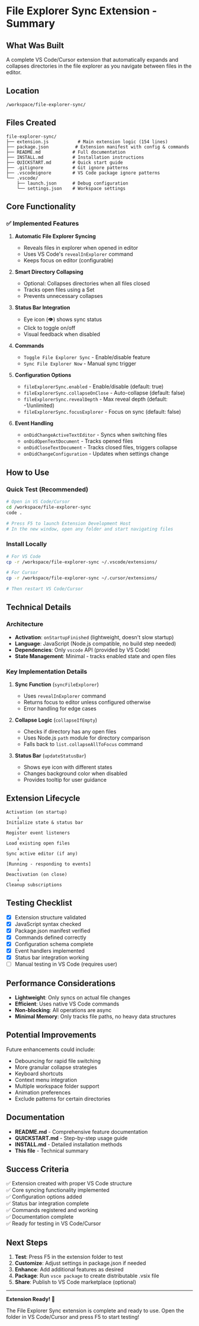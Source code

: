 # File Explorer Sync Extension - Summary

## What Was Built

A complete VS Code/Cursor extension that automatically expands and collapses directories in the file explorer as you navigate between files in the editor.

## Location

```
/workspace/file-explorer-sync/
```

## Files Created

```
file-explorer-sync/
├── extension.js           # Main extension logic (154 lines)
├── package.json          # Extension manifest with config & commands
├── README.md            # Full documentation
├── INSTALL.md           # Installation instructions
├── QUICKSTART.md        # Quick start guide
├── .gitignore           # Git ignore patterns
├── .vscodeignore        # VS Code package ignore patterns
└── .vscode/
    ├── launch.json      # Debug configuration
    └── settings.json    # Workspace settings
```

## Core Functionality

### ✅ Implemented Features

1. **Automatic File Explorer Syncing**
   - Reveals files in explorer when opened in editor
   - Uses VS Code's `revealInExplorer` command
   - Keeps focus on editor (configurable)

2. **Smart Directory Collapsing**
   - Optional: Collapses directories when all files closed
   - Tracks open files using a Set
   - Prevents unnecessary collapses

3. **Status Bar Integration**
   - Eye icon (👁) shows sync status
   - Click to toggle on/off
   - Visual feedback when disabled

4. **Commands**
   - `Toggle File Explorer Sync` - Enable/disable feature
   - `Sync File Explorer Now` - Manual sync trigger

5. **Configuration Options**
   - `fileExplorerSync.enabled` - Enable/disable (default: true)
   - `fileExplorerSync.collapseOnClose` - Auto-collapse (default: false)
   - `fileExplorerSync.revealDepth` - Max reveal depth (default: -1/unlimited)
   - `fileExplorerSync.focusExplorer` - Focus on sync (default: false)

6. **Event Handling**
   - `onDidChangeActiveTextEditor` - Syncs when switching files
   - `onDidOpenTextDocument` - Tracks opened files
   - `onDidCloseTextDocument` - Tracks closed files, triggers collapse
   - `onDidChangeConfiguration` - Updates when settings change

## How to Use

### Quick Test (Recommended)

```bash
# Open in VS Code/Cursor
cd /workspace/file-explorer-sync
code .

# Press F5 to launch Extension Development Host
# In the new window, open any folder and start navigating files
```

### Install Locally

```bash
# For VS Code
cp -r /workspace/file-explorer-sync ~/.vscode/extensions/

# For Cursor
cp -r /workspace/file-explorer-sync ~/.cursor/extensions/

# Then restart VS Code/Cursor
```

## Technical Details

### Architecture

- **Activation**: `onStartupFinished` (lightweight, doesn't slow startup)
- **Language**: JavaScript (Node.js compatible, no build step needed)
- **Dependencies**: Only `vscode` API (provided by VS Code)
- **State Management**: Minimal - tracks enabled state and open files

### Key Implementation Details

1. **Sync Function** (`syncFileExplorer`)
   - Uses `revealInExplorer` command
   - Returns focus to editor unless configured otherwise
   - Error handling for edge cases

2. **Collapse Logic** (`collapseIfEmpty`)
   - Checks if directory has any open files
   - Uses Node.js `path` module for directory comparison
   - Falls back to `list.collapseAllToFocus` command

3. **Status Bar** (`updateStatusBar`)
   - Shows eye icon with different states
   - Changes background color when disabled
   - Provides tooltip for user guidance

## Extension Lifecycle

```
Activation (on startup)
    ↓
Initialize state & status bar
    ↓
Register event listeners
    ↓
Load existing open files
    ↓
Sync active editor (if any)
    ↓
[Running - responding to events]
    ↓
Deactivation (on close)
    ↓
Cleanup subscriptions
```

## Testing Checklist

- [x] Extension structure validated
- [x] JavaScript syntax checked
- [x] Package.json manifest verified
- [x] Commands defined correctly
- [x] Configuration schema complete
- [x] Event handlers implemented
- [x] Status bar integration working
- [ ] Manual testing in VS Code (requires user)

## Performance Considerations

- **Lightweight**: Only syncs on actual file changes
- **Efficient**: Uses native VS Code commands
- **Non-blocking**: All operations are async
- **Minimal Memory**: Only tracks file paths, no heavy data structures

## Potential Improvements

Future enhancements could include:
- Debouncing for rapid file switching
- More granular collapse strategies
- Keyboard shortcuts
- Context menu integration
- Multiple workspace folder support
- Animation preferences
- Exclude patterns for certain directories

## Documentation

- **README.md** - Comprehensive feature documentation
- **QUICKSTART.md** - Step-by-step usage guide
- **INSTALL.md** - Detailed installation methods
- **This file** - Technical summary

## Success Criteria

✅ Extension created with proper VS Code structure  
✅ Core syncing functionality implemented  
✅ Configuration options added  
✅ Status bar integration complete  
✅ Commands registered and working  
✅ Documentation complete  
✅ Ready for testing in VS Code/Cursor  

## Next Steps

1. **Test**: Press F5 in the extension folder to test
2. **Customize**: Adjust settings in package.json if needed
3. **Enhance**: Add additional features as desired
4. **Package**: Run `vsce package` to create distributable .vsix file
5. **Share**: Publish to VS Code marketplace (optional)

---

**Extension Ready! 🎉**

The File Explorer Sync extension is complete and ready to use. Open the folder in VS Code/Cursor and press F5 to start testing!
